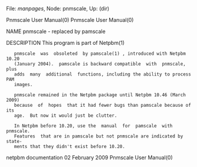 File: *manpages*,  Node: pnmscale,  Up: (dir)

Pnmscale User Manual(0)                                Pnmscale User Manual(0)



NAME
       pnmscale - replaced by pamscale



DESCRIPTION
       This program is part of Netpbm(1)

       pnmscale  was  obsoleted  by pamscale(1) , introduced with Netpbm 10.20
       (January 2004).  pamscale is backward compatible  with  pnmscale,  plus
       adds  many  additional  functions, including the ability to process PAM
       images.

       pnmscale remained in the Netpbm package until Netpbm 10.46 (March 2009)
       because  of  hopes  that it had fewer bugs than pamscale because of its
       age.  But now it would just be clutter.

       In Netpbm before 10.20, use the  manual  for  pamscale  with  pnmscale.
       Features  that are in pamscale but not pnmscale are indicated by state-
       ments that they didn't exist before 10.20.



netpbm documentation           02 February 2009        Pnmscale User Manual(0)
